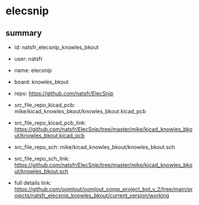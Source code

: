 # elecsnip
 
## summary 
* id: natsfr_elecsnip_knowles_bkout
* user: natsfr
* name: elecsnip
* board: knowles_bkout
* repo: https://github.com/natsfr/ElecSnip
* src_file_repo_kicad_pcb: mike/kicad_knowles_bkout/knowles_bkout.kicad_pcb
* src_file_repo_kicad_pcb_link: https://github.com/natsfr/ElecSnip/tree/master/mike/kicad_knowles_bkout/knowles_bkout.kicad_pcb


* src_file_repo_sch: mike/kicad_knowles_bkout/knowles_bkout.sch
* src_file_repo_sch_link: https://github.com/natsfr/ElecSnip/tree/master/mike/kicad_knowles_bkout/knowles_bkout.sch
* full details link: https://github.com/oomlout/oomlout_oomp_project_bot_v_2/tree/main/projects/natsfr_elecsnip_knowles_bkout/current_version/working  







